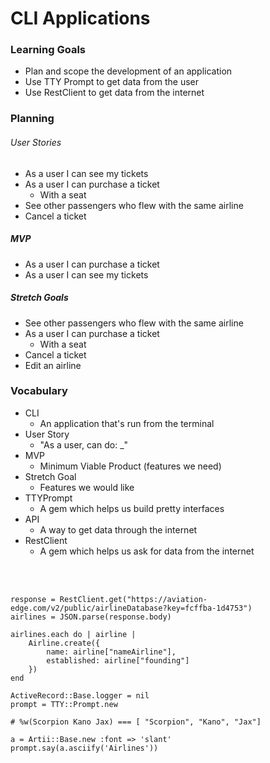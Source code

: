 # CLI Applications

### Learning Goals

- Plan and scope the development of an application
- Use TTY Prompt to get data from the user 
- Use RestClient to get data from the internet

### Planning

###### User Stories
* As a user I can see my tickets
* As a user I can purchase a ticket
    * With a seat
* See other passengers who flew with the same airline
* Cancel a ticket


##### MVP
* As a user I can purchase a ticket
* As a user I can see my tickets

##### Stretch Goals
* See other passengers who flew with the same airline
* As a user I can purchase a ticket
    * With a seat
* Cancel a ticket
* Edit an airline

### Vocabulary
* CLI
    * An application that's run from the terminal
* User Story
    * "As a user, can do: _"
* MVP
    * Minimum Viable Product (features we need)
* Stretch Goal
    * Features we would like
* TTYPrompt
    * A gem which helps us build pretty interfaces
* API
    * A way to get data through the internet
* RestClient
    * A gem which helps us ask for data from the internet

<br>
<br>


```
response = RestClient.get("https://aviation-edge.com/v2/public/airlineDatabase?key=fcffba-1d4753")
airlines = JSON.parse(response.body)

airlines.each do | airline | 
    Airline.create({
        name: airline["nameAirline"],
        established: airline["founding"]
    })
end
```



```
ActiveRecord::Base.logger = nil
prompt = TTY::Prompt.new

# %w(Scorpion Kano Jax) === [ "Scorpion", "Kano", "Jax"]

a = Artii::Base.new :font => 'slant'
prompt.say(a.asciify('Airlines'))
```


